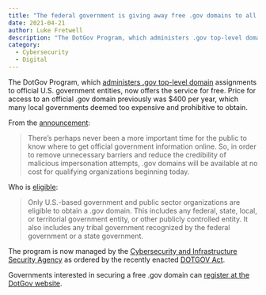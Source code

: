 ```yaml
---
title: "The federal government is giving away free .gov domains to all official U.S. government entities"
date: 2021-04-21 
author: Luke Fretwell
description: "The DotGov Program, which administers .gov top-level domain assignments to official U.S. government entities, now offers the service for free."
category:
  - Cybersecurity
  - Digital
---
```


The DotGov Program, which [administers .gov top-level domain](https://www.iana.org/domains/root/db/gov.html) assignments to official U.S. government entities, now offers the service for free. Price for access to an official .gov domain previously was $400 per year, which many local governments deemed too expensive and prohibitive to obtain.

From the [announcement](https://home.dotgov.gov/2021/4/27/a-new-day-for-gov/#a-new-price-for-gov):

> There’s perhaps never been a more important time for the public to know where to get official government information online. So, in order to remove unnecessary barriers and reduce the credibility of malicious impersonation attempts, .gov domains will be available at no cost for qualifying organizations beginning today.

Who is [eligible](https://home.dotgov.gov/registration/requirements/):

> Only U.S.-based government and public sector organizations are eligible to obtain a .gov domain. This includes any federal, state, local, or territorial government entity, or other publicly controlled entity. It also includes any tribal government recognized by the federal government or a state government.

The program is now managed by the [Cybersecurity and Infrastructure Security Agency](https://www.cisa.gov/) as ordered by the recently enacted [DOTGOV Act](https://www.congress.gov/bill/116th-congress/house-bill/133/text/enr#:~:text=dotgov).

Governments interested in securing a free .gov domain can [register at the DotGov website](https://home.dotgov.gov/registration/).